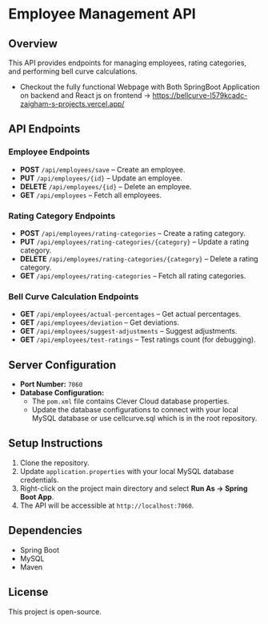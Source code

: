 # Employee Management API

## Overview
This API provides endpoints for managing employees, rating categories, and performing bell curve calculations.
- Checkout the fully functional Webpage with Both SpringBoot Application on backend and React js on frontend -> https://bellcurve-l579kcadc-zaigham-s-projects.vercel.app/
## API Endpoints

### Employee Endpoints
- **POST** `/api/employees/save` – Create an employee.
- **PUT** `/api/employees/{id}` – Update an employee.
- **DELETE** `/api/employees/{id}` – Delete an employee.
- **GET** `/api/employees` – Fetch all employees.

### Rating Category Endpoints
- **POST** `/api/employees/rating-categories` – Create a rating category.
- **PUT** `/api/employees/rating-categories/{category}` – Update a rating category.
- **DELETE** `/api/employees/rating-categories/{category}` – Delete a rating category.
- **GET** `/api/employees/rating-categories` – Fetch all rating categories.

### Bell Curve Calculation Endpoints
- **GET** `/api/employees/actual-percentages` – Get actual percentages.
- **GET** `/api/employees/deviation` – Get deviations.
- **GET** `/api/employees/suggest-adjustments` – Suggest adjustments.
- **GET** `/api/employees/test-ratings` – Test ratings count (for debugging).


## Server Configuration
- **Port Number:** `7060`
- **Database Configuration:**
  - The `pom.xml` file contains Clever Cloud database properties.
  - Update the database configurations to connect with your local MySQL database or use cellcurve.sql which is in the root repository.
  

## Setup Instructions
1. Clone the repository.
2. Update `application.properties` with your local MySQL database credentials.
3. Right-click on the project main directory and select **Run As → Spring Boot App**.
4. The API will be accessible at `http://localhost:7060`.

## Dependencies
- Spring Boot
- MySQL
- Maven

## License
This project is open-source.

